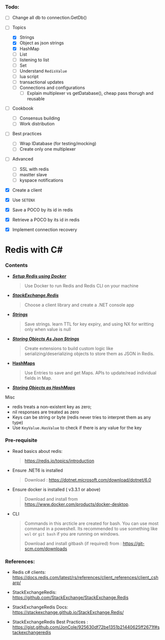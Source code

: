 

### Todo: 

- [ ] Change all db to connection.GetDb()

- [ ] Topics

  - [x] Strings
  - [x] Object as json strings
  - [x] HashMap
  - [ ] List
  - [ ] listening to list
  - [ ] Set
  - [ ] Understand `RedisValue`
  - [ ] lua script
  - [ ] transactional updates
  - [ ] Connections and configurations
    - [ ] Explain multiplexer vs getDatabase(), cheap pass thorugh and reusable

- [ ] Cookbook

  - [ ] Consensus building
  - [ ] Work distribution

- [ ] Best practices

  - [ ] Wrap IDatabase (for testing/mocking)
  - [ ] Create only one multiplexer

- [ ] Advanced

  - [ ] SSL with redis
  - [ ] mastter slave
  - [ ] kyspace notifications

- [x] Create a client 

- [x] Use `SETENX`

- [x] Save a POCO by its id in redis

- [x] Retrieve a POCO by its id in redis

- [x] Implement connection recovery

  

# Redis with C#



### Contents

- ***[Setup Redis using Docker](00-SetupRedis.md)***

  > Use Docker to run Redis and Redis CLI on your machine

- ***[StackExchange.Redis](01-StackExchangeRedis.md)***

  > Choose a client library and create a .NET console app

- ***[Strings](./03-Strings.md)***

  > Save strings. learn TTL for key expiry, and using NX for writting only when value is null

- ***[Storing Objects As Json Strings](04-ObjectsAsJsonStrings.md)***

  > Create extensions to build custom logic like serializing/deserializing objects to store them as JSON in Redis.

- **[HashMaps](05-Dictionary.md)**

  > Use Entries to save and get Maps. APIs to update/read individual fields in Map.

- ***[Storing Objects as HashMaps](06-ObjectsAsHashMaps.md)***



Misc

- redis treats a non-existent key as zero;
- nil responses are treated as zero
- Keys can be string or byte (redis never tries to interpret them as any type)
- Use `KeyValue.HasValue` to check if there is any value for the key

### Pre-requisite

- Read basics about redis: 

  > https://redis.io/topics/introduction

- Ensure .NET6 is installed

  > Download : https://dotnet.microsoft.com/download/dotnet/6.0

- Ensure docker is installed ( v3.3.1 or above)

  > Download and install from https://www.docker.com/products/docker-desktop.

- CLI

  > Commands in this arcticle are created for bash. You can use most command in a poweshell. Its recommended to use something like `wsl` or `git bash` if you are running on windows.
  >
  > Download and install gitbash (if required) from : https://git-scm.com/downloads





### References: 

- Redis c# clients: https://docs.redis.com/latest/rs/references/client_references/client_csharp/

- StackExchangeRedis: https://github.com/StackExchange/StackExchange.Redis

- StackExchangeRedis Docs: https://stackexchange.github.io/StackExchange.Redis/

- StackExchangeRedis Best Practices : https://gist.github.com/JonCole/925630df72be1351b21440625ff2671f#stackexchangeredis

  

